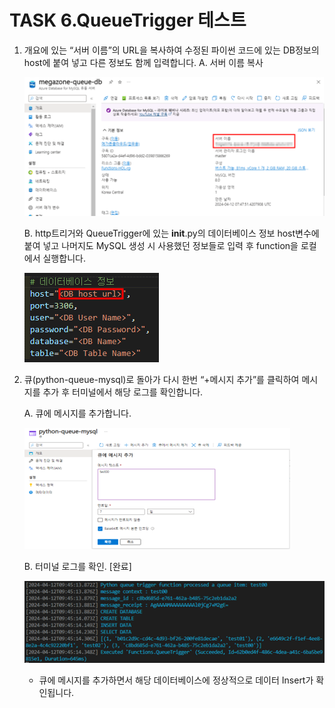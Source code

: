 # TASK 6.QueueTrigger 테스트

1.	개요에 있는 “서버 이름”의 URL을 복사하여 수정된 파이썬 코드에 있는 DB정보의 host에 붙여 넣고 다른 정보도 함께 입력합니다.
    A.	서버 이름 복사
    
    ![img](./img/task6/1-a.png)

    B.	http트리거와 QueueTrigger에 있는 __init__.py의 데이터베이스 정보 host변수에 붙여 넣고 나머지도 MySQL 생성 시 사용했던 정보들로 입력 후 function을 로컬에서 실행합니다.

    ![img](./img/task6/1-b.png)

2.	큐(python-queue-mysql)로 돌아가 다시 한번 “+메시지 추가”를 클릭하여 메시지를 추가 후 터미널에서 해당 로그를 확인합니다.

    A.	큐에 메시지를 추가합니다.

    ![img](./img/task6/2-a.png)

    B.	터미널 로그를 확인. [완료]

    ![img](./img/task6/2-b.png)

    - 큐에 메시지를 추가하면서 해당 데이터베이스에 정상적으로 데이터 Insert가 확인됩니다.

